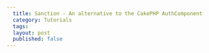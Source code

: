 ```yaml
---
  title: Sanction - An alternative to the CakePHP AuthComponent
  category: Tutorials
  tags:
  layout: post
  published: false
---
```



